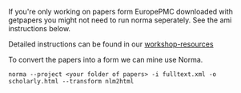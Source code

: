 
If you're only working on papers form EuropePMC downloaded with getpapers you might not need to run norma seperately. See the ami instructions below.

Detailed instructions can be found in our [workshop-resources](https://github.com/ContentMine/workshop-resources/tree/master/software-tutorials/norma)

To convert the papers into a form we can mine use Norma.

```norma --project <your folder of papers> -i fulltext.xml -o scholarly.html --transform nlm2html```